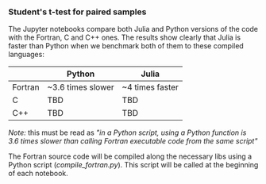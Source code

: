 ### Student's t-test for paired samples

The Jupyter notebooks compare both Julia and Python versions of the code with the Fortran, C and C++ ones. The results show clearly that Julia is faster than Python when we benchmark both of them to these compiled languages:

| |Python|Julia|
|-|------|-----|
|Fortran| ~3.6 times slower| ~4 times faster|
|C| TBD| TBD|
|C++| TBD| TBD|

_Note:_ this must be read as _"in a Python script, using a Python function is 3.6 times slower than calling Fortran executable code from the same script"_

The Fortran source code will be compiled along the necessary libs using a Python script (_compile_fortran.py_). This script will be called at the beginning of each notebook.